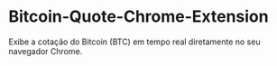 # Bitcoin-Quote-Chrome-Extension
Exibe a cotação do Bitcoin (BTC) em tempo real diretamente no seu navegador Chrome.
